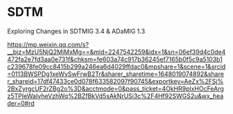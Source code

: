 # SDTM

Exploring Changes in SDTMIG 3.4 & ADaMIG 1.3

https://mp.weixin.qq.com/s?__biz=MzU5NjQ2MjMxMg==&mid=2247542259&idx=1&sn=06ef39d4c0de4472fa2e7fd3aa0e731f&chksm=fe603a74c917b36245ef7165b0f5c9a5103b1c239678fe09cc8415b299a246ea6d4029ffdac0&mpshare=1&scene=1&srcid=0113BWSPDg1xeWvSwFrwB2Tr&sharer_sharetime=1648019074892&sharer_shareid=17df47433ce0d078f633582097f90745&exportkey=AeZx%2FSj%2BxZyrgcUF2rZBg2o%3D&acctmode=0&pass_ticket=4OkHR9plxHOcFeArgz5TPIeWaIvheVzhWq%2BZfBkVd5sAkNrUSi3c%2F4Hf92SWGS2u&wx_header=0#rd
